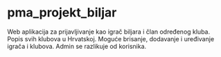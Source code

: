 # pma_projekt_biljar
Web aplikacija za prijavljivanje kao igrač biljara i član određenog kluba. Popis svih klubova u Hrvatskoj. Moguće brisanje, dodavanje i uređivanje igrača i klubova. Admin se razlikuje od korisnika. 
